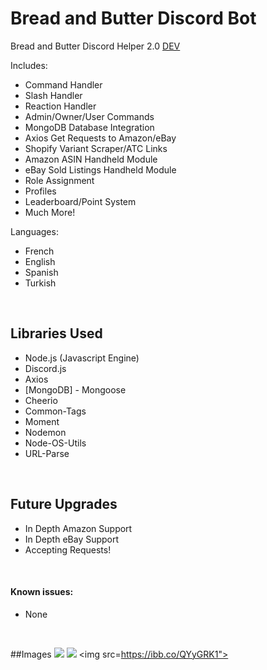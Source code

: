 # Bread and Butter Discord Bot

Bread and Butter Discord Helper 2.0
[DEV](https://github.com/princejamesss)

Includes:
- Command Handler
- Slash Handler
- Reaction Handler
- Admin/Owner/User Commands
- MongoDB Database Integration
- Axios Get Requests to Amazon/eBay
- Shopify Variant Scraper/ATC Links
- Amazon ASIN Handheld Module
- eBay Sold Listings Handheld Module
- Role Assignment
- Profiles
- Leaderboard/Point System
- Much More!

Languages:
- French
- English
- Spanish
- Turkish
<br>

## Libraries Used

- Node.js (Javascript Engine)
- Discord.js
- Axios
- [MongoDB] - Mongoose
- Cheerio
- Common-Tags
- Moment
- Nodemon
- Node-OS-Utils
- URL-Parse
<br>

## Future Upgrades

- In Depth Amazon Support
- In Depth eBay Support
- Accepting Requests!
<br>

#### Known issues:

- None
<br>

##Images
<img src="https://ibb.co/JswqWbb">
<img src="https://ibb.co/6gc74WC">
<img src=https://ibb.co/QYyGRK1">
